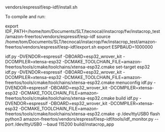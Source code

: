 vendors/espressif/esp-idf/install.sh

To compile and run:

export IDF_PATH=/home/tom/Documents/SLT/tecnocal/instacrop/fw/instacrop_test/amazon-freertos/vendors/espressif/esp-idf
source /home/tom/Documents/SLT/tecnocal/instacrop/fw/instacrop_test/amazon-freertos/vendors/espressif/esp-idf/export.sh
export ESPBAUD=1000000

idf.py -DVENDOR=espressif -DBOARD=esp32_wrover_kit -DCOMPILER=xtensa-esp32 -DCMAKE_TOOLCHAIN_FILE=amazon-freertos/tools/cmake/toolchains/xtensa-esp32.cmake set-target esp32
idf.py -DVENDOR=espressif -DBOARD=esp32_wrover_kit -DCOMPILER=xtensa-esp32 -DCMAKE_TOOLCHAIN_FILE=amazon-freertos/tools/cmake/toolchains/xtensa-esp32.cmake menuconfig
idf.py -DVENDOR=espressif -DBOARD=esp32_wrover_kit -DCOMPILER=xtensa-esp32 -DCMAKE_TOOLCHAIN_FILE=amazon-freertos/tools/cmake/toolchains/xtensa-esp32.cmake build
idf.py -DVENDOR=espressif -DBOARD=esp32_wrover_kit -DCOMPILER=xtensa-esp32 -DCMAKE_TOOLCHAIN_FILE=amazon-freertos/tools/cmake/toolchains/xtensa-esp32.cmake -p /dev/ttyUSB0 flash
python3 amazon-freertos/vendors/espressif/esp-idf/tools/idf_monitor.py --port /dev/ttyUSB0 --baud 115200 build/instacrop_app

